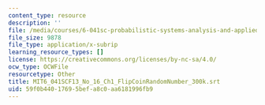 ```yaml
---
content_type: resource
description: ''
file: /media/courses/6-041sc-probabilistic-systems-analysis-and-applied-probability-fall-2013/59f0b44017695befa8c0aa6181996fb9_MIT6_041SCF13_No_16_Ch1_FlipCoinRandomNumber_300k.vtt
file_size: 9878
file_type: application/x-subrip
learning_resource_types: []
license: https://creativecommons.org/licenses/by-nc-sa/4.0/
ocw_type: OCWFile
resourcetype: Other
title: MIT6_041SCF13_No_16_Ch1_FlipCoinRandomNumber_300k.srt
uid: 59f0b440-1769-5bef-a8c0-aa6181996fb9
---
```


